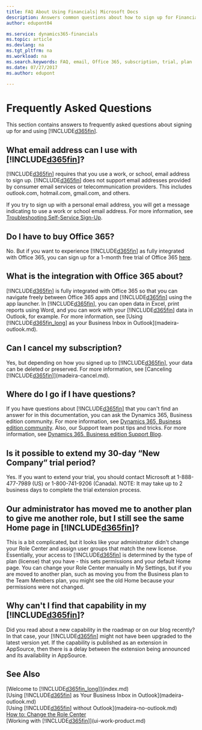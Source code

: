 ```yaml
---
title: FAQ About Using Financials| Microsoft Docs
description: Answers common questions about how to sign up for Financials, and what to do to get started.
author: edupont04

ms.service: dynamics365-financials
ms.topic: article
ms.devlang: na
ms.tgt_pltfrm: na
ms.workload: na
ms.search.keywords: FAQ, email, Office 365, subscription, trial, plan
ms.date: 07/27/2017
ms.author: edupont

---
```

# Frequently Asked Questions
This section contains answers to frequently asked questions about signing up for and using [!INCLUDE[d365fin](includes/d365fin_md.md)].  

## What email address can I use with [!INCLUDE[d365fin](includes/d365fin_md.md)]?
[!INCLUDE[d365fin](includes/d365fin_md.md)] requires that you use a work, or school, email address to sign up. [!INCLUDE[d365fin](includes/d365fin_md.md)] does not support email addresses provided by consumer email services or telecommunication providers. This includes outlook.com, hotmail.com, gmail.com, and others.  

If you try to sign up with a personal email address, you will get a message indicating to use a work or school email address. For more information, see [Troubleshooting Self-Service Sign-Up](ui-troubleshoot-self-signup.md).  

## Do I have to buy Office 365?
No. But if you want to experience [!INCLUDE[d365fin](includes/d365fin_md.md)] as fully integrated with Office 365, you can sign up for a 1-month free trial of Office 365 [here](https://products.office.com/try).  

## What is the integration with Office 365 about?
[!INCLUDE[d365fin](includes/d365fin_md.md)] is fully integrated with Office 365 so that you can navigate freely between Office 365 apps and [!INCLUDE[d365fin](includes/d365fin_md.md)] using the app launcher. In [!INCLUDE[d365fin](includes/d365fin_md.md)], you can open data in Excel, print reports using Word, and you can work with your [!INCLUDE[d365fin](includes/d365fin_md.md)] data in Outlook, for example. For more information, see [Using [!INCLUDE[d365fin_long](includes/d365fin_long_md.md)] as your Business Inbox in Outlook](madeira-outlook.md).  

## Can I cancel my subscription?
Yes, but depending on how you signed up to [!INCLUDE[d365fin](includes/d365fin_md.md)], your data can be deleted or preserved. For more information, see [Canceling [!INCLUDE[d365fin](includes/d365fin_md.md)]](madeira-cancel.md).  

## Where do I go if I have questions?
If you have questions about [!INCLUDE[d365fin](includes/d365fin_md.md)] that you can't find an answer for in this documentation, you can ask the Dynamics 365, Business edition  community. For more information, see [Dynamics 365, Business edition community](https://community.dynamics.com/business). Also, our Support team post tips and tricks. For more information, see [Dynamics 365, Business edition  Support Blog](https://blogs.msdn.microsoft.com/dyn365finsupport).  

## Is it possible to extend my 30-day “New Company” trial period?
Yes. If you want to extend your trial, you should contact Microsoft at 1-888-477-7989 (US) or 1-800-741-9206 (Canada). NOTE:  It may take up to 2 business days to complete the trial extension process.  

## Our administrator has moved me to another plan to give me another role, but I still see the same Home page in [!INCLUDE[d365fin](includes/d365fin_md.md)]?
This is a bit complicated, but it looks like your administrator didn't change your Role Center and assign user groups that match the new license. Essentially, your access to [!INCLUDE[d365fin](includes/d365fin_md.md)] is determined by the type of plan (license) that you have - this sets permissions and your default Home page. You can change your Role Center manually in My Settings, but if you are moved to another plan, such as moving you from the Business plan to the Team Members plan, you might see the old Home because your permissions were not changed.  

## Why can't I find that capability in my [!INCLUDE[d365fin](includes/d365fin_md.md)]?
Did you read about a new capability in the roadmap or on our blog recently? In that case, your [!INCLUDE[d365fin](includes/d365fin_md.md)] might not have been upgraded to the latest version yet. If the capability is published as an extension in AppSource, then there is a delay between the extension being announced and its availability in AppSource.

## See Also
[Welcome to [!INCLUDE[d365fin_long](includes/d365fin_long_md.md)]](index.md)  
[Using [!INCLUDE[d365fin](includes/d365fin_md.md)] as Your Business Inbox in Outlook](madeira-outlook.md)  
[Using [!INCLUDE[d365fin](includes/d365fin_md.md)] without Outlook](madeira-no-outlook.md)  
[How to: Change the Role Center](change-role.md)  
[Working with [!INCLUDE[d365fin](includes/d365fin_md.md)]](ui-work-product.md)  
